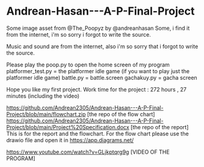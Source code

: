 # Andrean-Hasan---A-P-Final-Project
Some image asset from @The_Poopyz by @andreanhasan
Some, i find it from the internet, i'm so sorry i forgot to write the source. 

Music and sound are from the internet, also i'm so sorry that i forgot to write the source.

Please play the poop.py to open the home screen of my program
platformer_test.py  = the platformer idle game (if you want to play just the platformer idle game)
battle.py = battle.screen
gachakuy.py = gacha screen

Hope you like my first project.
Work time for the project : 272 hours , 27 minutes (including the video)


https://github.com/Andrean2305/Andrean-Hasan---A-P-Final-Project/blob/main/flowchart.zip [the repo of the flow chart]
https://github.com/Andrean2305/Andrean-Hasan---A-P-Final-Project/blob/main/Project%20Specification.docx [the repo of the report]
This is for the report and the flowchart. For the flow chart please use the drawio file and open it in https://app.diagrams.net/


https://www.youtube.com/watch?v=GLjkptqrg9g [VIDEO OF THE PROGRAM]
